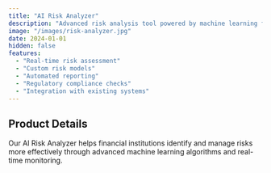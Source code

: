```yaml
---
title: "AI Risk Analyzer"
description: "Advanced risk analysis tool powered by machine learning for financial institutions"
image: "/images/risk-analyzer.jpg"
date: 2024-01-01
hidden: false
features:
  - "Real-time risk assessment"
  - "Custom risk models"
  - "Automated reporting"
  - "Regulatory compliance checks"
  - "Integration with existing systems"
---
```


## Product Details

Our AI Risk Analyzer helps financial institutions identify and manage risks more effectively through advanced machine learning algorithms and real-time monitoring.